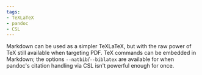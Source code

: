 ```yaml
---
tags:
- TeXLaTeX
- pandoc
- CSL
---
```


Markdown can be used as a simpler TeXLaTeX, but with the raw power of
TeX still available when targeting PDF. TeX commands can be embedded in
Markdown; the options `--natbib`/`--biblatex` are available for when
pandoc's citation handling via CSL isn't powerful enough for once.
